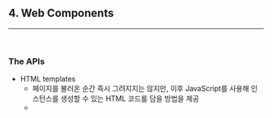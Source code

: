 ## 4. Web Components

---

<br />

### The APIs

- HTML templates
  - 페이지를 불러온 순간 즉시 그려지지는 않지만, 이후 JavaScript를 사용해 인스턴스를 생성할 수 있는 HTML 코드를 담을 방법을 제공
  - [<template> tag - mdn](https://developer.mozilla.org/ko/docs/Web/HTML/Element/template)
- Custom elements
  - HTML 페이지에서 기능을 캡슐화하는 사용자 정의 요소를 생성
  - [Custom elements - mdn](https://developer.mozilla.org/ko/docs/Web/Web_Components/Using_custom_elements)
- Shadow DOM
  - Shadow DOM API는 캡슐화의 핵심 파트이며, 숨겨진 분리된 DOM을 요소에 부착하는 방법을 제공
  - [shadow DOM - mdn](https://developer.mozilla.org/ko/docs/Web/Web_Components/Using_shadow_DOM)
